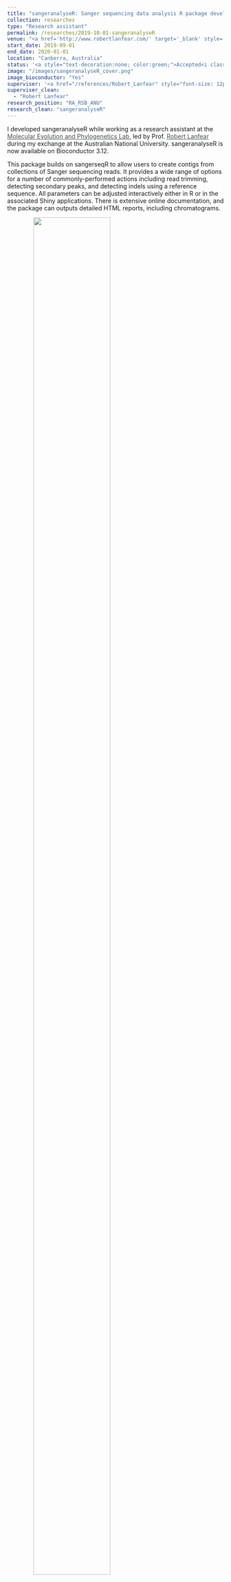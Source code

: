 ```yaml
---
title: "sangeranalyseR: Sanger sequencing data analysis R package development"
collection: researches
type: "Research assistant"
permalink: /researches/2019-10-01-sangeranalyseR
venue: "<a href='http://www.robertlanfear.com/' target='_blank' style='color: inherit;'>Lanfear Lab, Division of Ecology and Evolution, Research School of Biology, Australian National University</a>"
start_date: 2019-09-01
end_date: 2020-01-01
location: "Canberra, Australia"
status: '<a style="text-decoration:none; color:green;">Accepted<i class="fa fa-paper-plane" aria-hidden="true"></i></a> &nbsp; <a href="https://www.biorxiv.org/content/10.1101/2020.05.18.102459v1" target="_blank"><i style="font-size: 12px; color:green">Genome Biology and Evolution</i></a>'
image: "/images/sangeranalyseR_cover.png"
image_bioconductor: "Yes"
superviser: '<a href="/references/Robert_Lanfear" style="font-size: 12px; text-decoration:none; color:#4A4F53; border-style: solid; border-color:#e3bfbf; border-radius: 10px; background-color: #e3bfbf;" target="_blank">&nbsp; Robert Lanfear &nbsp;</a>'
superviser_clean:
  - "Robert Lanfear"
research_position: "RA_RSB_ANU"
research_clean: "sangeranalyseR"
---
```


I developed sangeranalyseR while working as a research assistant at the <a target="_blank"  href="http://www.robertlanfear.com/" style="color:#4A4F53">Molecular Evolution and Phylogenetics Lab</a>, led by Prof. <a target="_blank"  href="https://biology.anu.edu.au/people/academics/robert-lanfear" style="color:#4A4F53">Robert Lanfear</a> during my exchange at the Australian National University. sangeranalyseR is now available on Bioconductor 3.12.


This package builds on sangerseqR to allow users to create contigs from collections of Sanger sequencing reads. It provides a wide range of options for a number of commonly-performed actions including read trimming, detecting secondary peaks, and detecting indels using a reference sequence. All parameters can be adjusted interactively either in R or in the associated Shiny applications. There is extensive online documentation, and the package can outputs detailed HTML reports, including chromatograms.

<figure style="text-align: center; display: inline-block;margin-top:-1px">
  <img src="/images/sangeranalyseR_figure_1.png" style="width: 90%; display: block;margin-left: auto;margin-right: auto;">
  <figcaption style="text-align: center;">The workflow of sangeranalyseR.
  </figcaption>
</figure>

---

<h2 style="color: #000f70; margin-left:-30px" > <i class="fas fa-dot-circle" style="font-size:18px;"></i> &nbsp;&nbsp;Source code & Documentation </h2>

<div>
  <div style="margin-left:30px">
    <iframe src="https://bioconductor.riken.jp/packages/3.12/bioc/html/sangeranalyseR.html" width="75%" height="300" style="display: block;" title="W3Schools Free Online Web Tutorials"></iframe>
  </div>
  <ul>
    <li><a href="https://bioconductor.org/packages/sangeranalyseR" target="_blank">sangeranalyseR <b>Bioconductor</b></a></li>
    <li><a href="https://github.com/roblanf/sangeranalyseR" target="_blank">sangeranalyseR <b>GitHub repository</b></a></li>
    <li><a href="https://sangeranalyser.readthedocs.io/" target="_blank">sangeranalyseR <b>Documentation</b></a></li>
    <li><a href="https://bioconductor.org/packages/devel/bioc/vignettes/sangeranalyseR/inst/doc/sangeranalyseR.html" target="_blank">sangeranalyseR <b>Vignettes</b></a></li>
  </ul>
</div>

---
